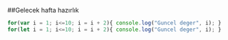 ##Gelecek hafta hazırlık

```js
for(var i = 1; i<=10; i = i + 2){ console.log("Guncel deger", i); }
for(let i = 1; i<=10; i = i + 2){ console.log("Guncel deger", i); }
```
